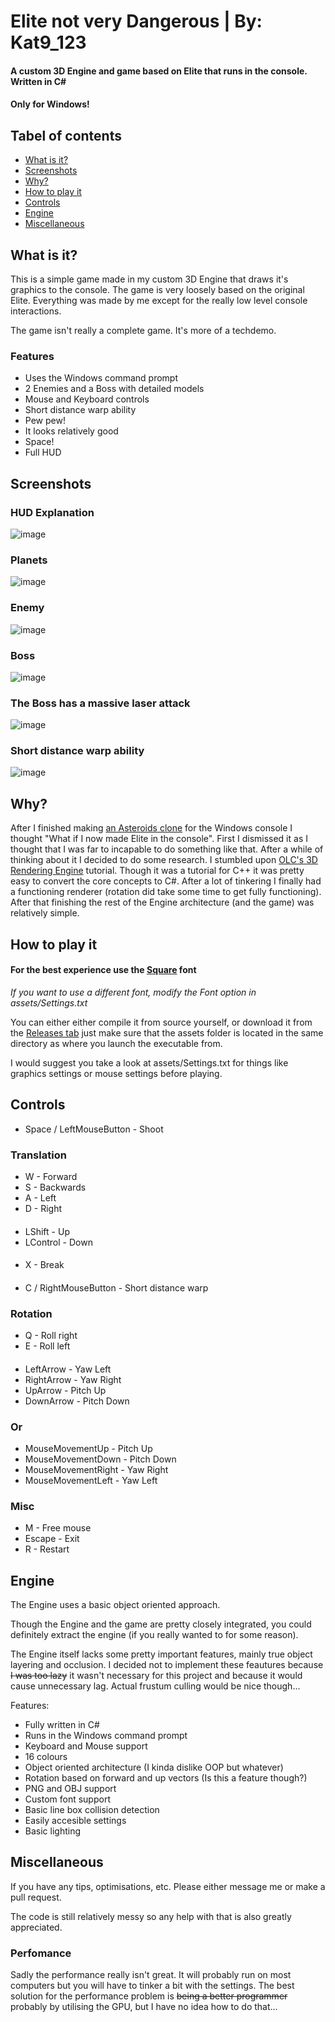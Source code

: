 # Elite not very Dangerous | By: Kat9_123
#### A custom 3D Engine and game based on Elite that runs in the console. Written in C#
#### Only for Windows!
## Tabel of contents
- [What is it?](#how-to-play-it)
- [Screenshots](#screenshots)
- [Why?](#why)
- [How to play it](#how-to-play-it)
- [Controls](#controls)
- [Engine](#engine)
- [Miscellaneous](#miscellaneous)


## What is it?
This is a simple game made in my custom 3D Engine that draws it's graphics to the console.
The game is very loosely based on the original Elite. 
Everything was made by me except for the really low level console interactions.

The game isn't really a complete game. It's more of a techdemo.

### Features
- Uses the Windows command prompt
- 2 Enemies and a Boss with detailed models
- Mouse and Keyboard controls
- Short distance warp ability
- Pew pew!
- It looks relatively good
- Space!
- Full HUD





## Screenshots
### HUD Explanation
![image](/screenshots/HUD.png)

### Planets
![image](/screenshots/Planets.png)

### Enemy
![image](/screenshots/Enemy.png)


### Boss
![image](/screenshots/Boss.png)

### The Boss has a massive laser attack
![image](/screenshots/BossLaser.png)

### Short distance warp ability
![image](/screenshots/Warp.png)

## Why?
After I finished making <a href="https://github.com/Kat9-123/Asteroids"> an Asteroids clone</a> for the Windows console
I thought "What if I now made Elite in the console". First I dismissed it as I thought
that I was far to incapable to do something like that. After a while of thinking about it I decided
to do some research. I stumbled upon 
<a href="https://www.youtube.com/watch?v=ih20l3pJoeU">OLC's 3D Rendering Engine</a> tutorial. Though
it was a tutorial for C++ it was pretty easy to convert the core concepts to C#. After a lot of 
tinkering I finally had a functioning renderer (rotation did take some time to get fully functioning).
After that finishing the rest of the Engine architecture (and the game) was relatively simple.



## How to play it
#### For the best experience use the <a href="https://strlen.com/square/">Square</a> font
<i>If you want to use a different font, modify the Font option in assets/Settings.txt</i>


You can either either compile it from source yourself, or download it from the <a href=https://github.com/Kat9-123/Elite/releases>Releases tab</a> just make sure that the assets folder is located in the same directory as where you launch the executable from.

I would suggest you take a look at assets/Settings.txt for things like graphics settings
or mouse settings before playing.



## Controls
- Space / LeftMouseButton - Shoot


### Translation
- W - Forward
- S - Backwards
- A - Left
- D - Right
####
- LShift - Up
- LControl - Down
####
- X - Break
####
- C / RightMouseButton - Short distance warp



### Rotation
- Q - Roll right
- E - Roll left
####
####
- LeftArrow - Yaw Left
- RightArrow - Yaw Right
- UpArrow - Pitch Up
- DownArrow - Pitch Down
### Or
- MouseMovementUp - Pitch Up
- MouseMovementDown - Pitch Down
- MouseMovementRight - Yaw Right
- MouseMovementLeft - Yaw Left

### Misc
- M - Free mouse
- Escape - Exit
- R - Restart




## Engine
The Engine uses a basic object oriented approach.

Though the Engine and the game are pretty closely integrated, you could definitely extract the engine
(if you really wanted to for some reason). 

The Engine itself lacks some pretty important features,
mainly true object layering and occlusion. I decided not to implement these feautures because
<s>I was too lazy</s> it wasn't necessary for this project and because it would cause unnecessary lag.
Actual frustum culling would be nice though...

Features:
- Fully written in C#
- Runs in the Windows command prompt
- Keyboard and Mouse support
- 16 colours
- Object oriented architecture (I kinda dislike OOP but whatever)
- Rotation based on forward and up vectors (Is this a feature though?)
- PNG and OBJ support
- Custom font support
- Basic line box collision detection
- Easily accesible settings
- Basic lighting


## Miscellaneous
If you have any tips, optimisations, etc. Please either message me or make a pull request.

The code is still relatively messy so any help with that is also greatly appreciated.

### Perfomance
Sadly the performance really isn't great. It will probably run on most computers
but you will have to tinker a bit with the settings. The best solution for the
performance problem is <s>being a better programmer</s> probably by utilising the GPU,
but I have no idea how to do that...
